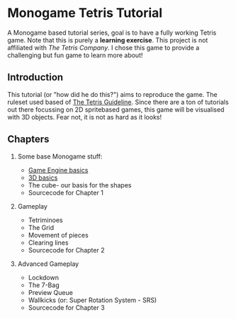 # Monogame Tetris Tutorial
A Monogame based tutorial series, goal is to have a fully working Tetris game. Note that this is purely a **learning exercise**. This project is not affiliated with _The Tetris Company_. I chose this game to provide a challenging but fun game to learn more about!

## Introduction
This tutorial (or "how did he do this?") aims to reproduce the game. The ruleset used based of [The Tetris Guideline](https://tetris.wiki/Tetris_Guideline). Since there are a ton of tutorials out there focussing on 2D spritebased games, this game will be visualised with 3D objects. Fear not, it is not as hard as it looks!

## Chapters

1. Some base Monogame stuff:
   * [Game Engine basics](Docs/1-1-GameEngineBasics.md)
   * [3D basics](Docs/1-2-ThreeDeeBasics.md)
   * The cube- our basis for the shapes
   * Sourcecode for Chapter 1

2. Gameplay
   * Tetriminoes
   * The Grid
   * Movement of pieces
   * Clearing lines
   * Sourcecode for Chapter 2

3. Advanced Gameplay
   * Lockdown
   * The 7-Bag
   * Preview Queue
   * Wallkicks (or: Super Rotation System - SRS)
   * Sourcecode for Chapter 3
